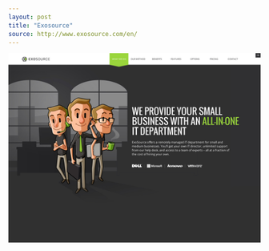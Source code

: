 ```yaml
---
layout: post
title: "Exosource"
source: http://www.exosource.com/en/
---
```


<img src="/screenshots/exosource.jpg">
